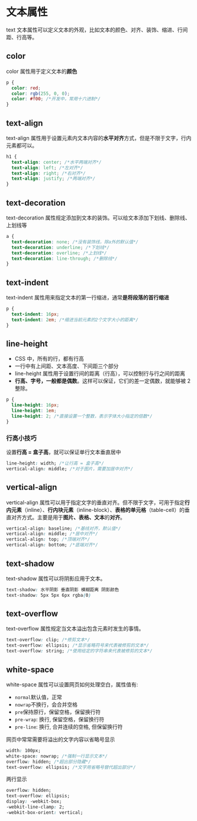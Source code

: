 # 文本属性

text 文本属性可以定义文本的外观，比如文本的颜色、对齐、装饰、缩进、行间距、行高等。

## color

color 属性用于定义文本的**颜色**

```css
p {
  color: red;
  color: rgb(255, 0, 0);
  color: #f00; /*开发中，常用十六进制*/
}
```

## text-align

text-align 属性用于设置元素内文本内容的**水平对齐**方式，但是不限于文字，行内元素都可以。

```css
h1 {
  text-align: center; /*水平两端对齐*/
  text-align: left; /*左对齐*/
  text-align: right; /*右对齐*/
  text-align: justify; /*两端对齐*/
}
```

## text-decoration

text-decoration 属性规定添加到文本的装饰。可以给文本添加下划线、删除线、上划线等

```css
a {
  text-decoration: none; /*没有装饰线，除a外的默认值*/
  text-decoration: underline; /*下划线*/
  text-decoration: overline; /*上划线*/
  text-decoration: line-through; /*删除线*/
}
```

## text-indent

text-indent 属性用来指定文本的第一行缩进，通常**是将段落的首行缩进**

```css
p {
  text-indent: 16px;
  text-indent: 2em; /*缩进当前元素的2个文字大小的距离*/
}
```

## line-height

- CSS 中，所有的行，都有行高
- 一行中有上间距、文本高度、下间距三个部分
- line-height 属性用于设置行间的距离（行高），可以控制行与行之间的距离
- **行高、字号，一般都是偶数**。这样可以保证，它们的差一定偶数，就能够被 2 整除。

```css
p {
  line-height: 16px;
  line-height: 1em;
  line-height: 2; /*直接设置一个整数，表示字体大小指定的倍数*/
}
```

### 行高小技巧

设置**行高 = 盒子高**，就可以保证单行文本垂直居中

```css
line-height: width; /*让行高 = 盒子高*/
vertical-align: middle; /*对于图片，需要加居中对齐*/
```

## vertical-align

vertical-align 属性可以用于指定文字的垂直对齐。但不限于文字，可用于指定**行内元素**（inline）、**行内块元素**（inline-block）、**表格的单元格**（table-cell）的垂直对齐方式。主要是用于**图片、表格、文本**的**对齐**。

```css
vertical-align: baseline; /*基线对齐，默认值*/
vertical-align: middle; /*居中对齐*/
vertical-align: top; /*顶端对齐*/
vertical-align: bottom; /*底端对齐*/
```

## text-shadow

text-shadow 属性可以将阴影应用于文本。

```css
text-shadow: 水平阴影 垂直阴影 模糊距离 阴影颜色
text-shadow: 5px 5px 6px rgba(0)
```

## text-overflow

text-overflow 属性规定当文本溢出包含元素时发生的事情。

```css
text-overflow: clip; /*修剪文本*/
text-overflow: ellipsis; /*显示省略符号来代表被修剪的文本*/
text-overflow: string; /*使用给定的字符串来代表被修剪的文本*/
```

## white-space

white-space 属性可以设置网页如何处理空白，属性值有:

- `normal`默认值，正常
- `nowrap`不换行，会合并空格
- `pre`保持原行，保留空格，保留换行符
- `pre-wrap`: 换行, 保留空格，保留换行符
- `pre-line`: 换行, 合并连续的空格, 但保留换行符

网页中常常需要将溢出的文字内容以省略号显示

```css
width: 100px;
white-space: nowrap; /*强制一行显示文本*/
overflow: hidden; /*超出部分隐藏*/
text-overflow: ellipsis; /*文字用省略号替代超出部分*/
```

两行显示

```css
overflow: hidden;
text-overflow: ellipsis;
display: -webkit-box;
-webkit-line-clamp: 2;
-webkit-box-orient: vertical;
```
